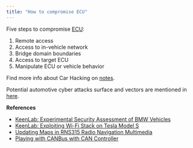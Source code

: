 ```yaml
---
title: "How to compromise ECU"
---
```


Five steps to compromise [ECU](/ecu-foundations/):

1. Remote access
2. Access to in-vehicle network
3. Bridge domain boundaries
4. Access to target ECU
5. Manipulate ECU or vehicle behavior

Find more info about Car Hacking on [notes](/posts).

Potential automotive cyber attacks surface and vectors are mentioned in [here](https://payatu.com/blog/automotive-attacks/).

**References**

* [KeenLab: Experimental Security Assessment of BMW Vehicles](https://keenlab.tencent.com/en/2018/05/22/New-CarHacking-Research-by-KeenLab-Experimental-Security-Assessment-of-BMW-Cars/)
* [KeenLab: Exploiting Wi-Fi Stack on Tesla Model S](https://keenlab.tencent.com/en/2020/01/02/exploiting-wifi-stack-on-tesla-model-s/)
* [Updating Maps in RNS315 Radio Navigation Multimedia](https://blog.danman.eu/updating-rns315-maps-for-fun-and-profit/)
* [Playing with CANBus with CAN Controller](https://blog.danman.eu/playing-with-can-bus/)